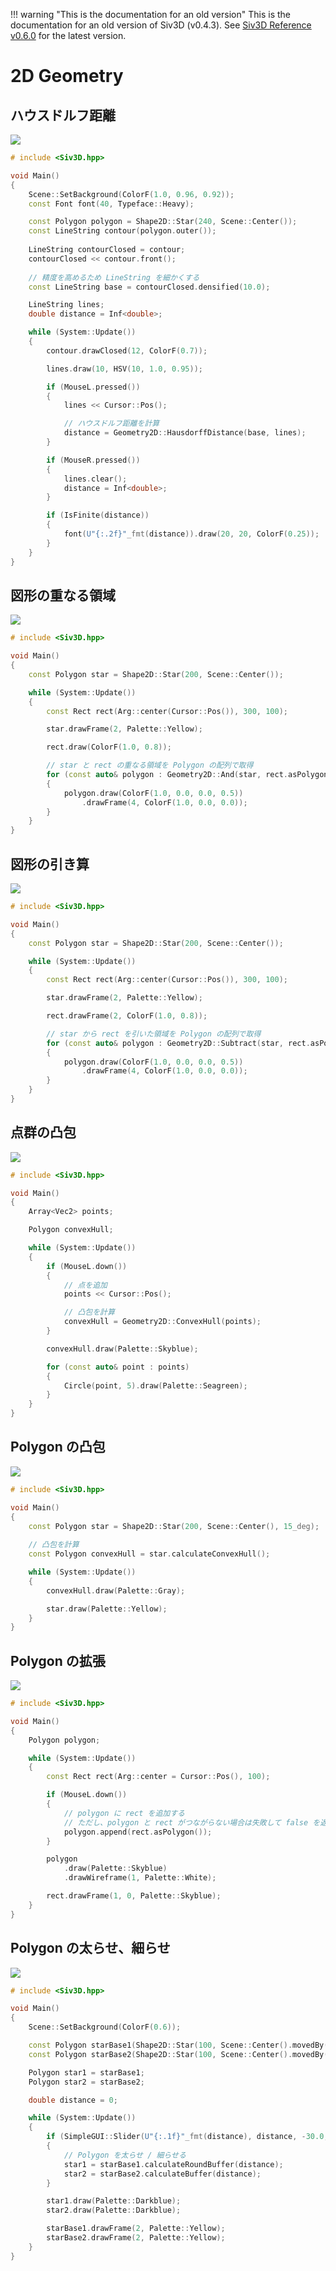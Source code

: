 
!!! warning "This is the documentation for an old version"
	This is the documentation for an old version of Siv3D (v0.4.3). See [Siv3D Reference v0.6.0](https://zenn.dev/reputeless/books/siv3d-documentation-en) for the latest version.

# 2D Geometry

## ハウスドルフ距離
![](https://github.com/Siv3D/siv3d.docs.images/blob/master/reference/2d-geometry/hausdorf.gif?raw=true)
```C++
# include <Siv3D.hpp>

void Main()
{
	Scene::SetBackground(ColorF(1.0, 0.96, 0.92));
	const Font font(40, Typeface::Heavy);

	const Polygon polygon = Shape2D::Star(240, Scene::Center());
	const LineString contour(polygon.outer());
	
	LineString contourClosed = contour;
	contourClosed << contour.front();
	
	// 精度を高めるため LineString を細かくする
	const LineString base = contourClosed.densified(10.0);

	LineString lines;
	double distance = Inf<double>;

	while (System::Update())
	{
		contour.drawClosed(12, ColorF(0.7));

		lines.draw(10, HSV(10, 1.0, 0.95));

		if (MouseL.pressed())
		{
			lines << Cursor::Pos();

			// ハウスドルフ距離を計算
			distance = Geometry2D::HausdorffDistance(base, lines);
		}

		if (MouseR.pressed())
		{
			lines.clear();
			distance = Inf<double>;
		}

		if (IsFinite(distance))
		{
			font(U"{:.2f}"_fmt(distance)).draw(20, 20, ColorF(0.25));
		}
	}
}
```


## 図形の重なる領域
![](https://github.com/Siv3D/siv3d.docs.images/blob/master/reference/2d-geometry/and.gif?raw=true)
```C++
# include <Siv3D.hpp>

void Main()
{
	const Polygon star = Shape2D::Star(200, Scene::Center());

	while (System::Update())
	{
		const Rect rect(Arg::center(Cursor::Pos()), 300, 100);

		star.drawFrame(2, Palette::Yellow);

		rect.draw(ColorF(1.0, 0.8));

		// star と rect の重なる領域を Polygon の配列で取得
		for (const auto& polygon : Geometry2D::And(star, rect.asPolygon()))
		{
			polygon.draw(ColorF(1.0, 0.0, 0.0, 0.5))
				.drawFrame(4, ColorF(1.0, 0.0, 0.0));
		}
	}
}
```

## 図形の引き算
![](https://github.com/Siv3D/siv3d.docs.images/blob/master/reference/2d-geometry/subtract.gif?raw=true)
```C++
# include <Siv3D.hpp>

void Main()
{
	const Polygon star = Shape2D::Star(200, Scene::Center());

	while (System::Update())
	{
		const Rect rect(Arg::center(Cursor::Pos()), 300, 100);

		star.drawFrame(2, Palette::Yellow);

		rect.drawFrame(2, ColorF(1.0, 0.8));

		// star から rect を引いた領域を Polygon の配列で取得
		for (const auto& polygon : Geometry2D::Subtract(star, rect.asPolygon()))
		{
			polygon.draw(ColorF(1.0, 0.0, 0.0, 0.5))
				.drawFrame(4, ColorF(1.0, 0.0, 0.0));
		}
	}
}
```


## 点群の凸包
![](https://github.com/Siv3D/siv3d.docs.images/blob/master/reference/2d-geometry/convexhull-points.gif?raw=true.gif)
```C++
# include <Siv3D.hpp>

void Main()
{
	Array<Vec2> points;

	Polygon convexHull;

	while (System::Update())
	{
		if (MouseL.down())
		{
            // 点を追加
			points << Cursor::Pos();

            // 凸包を計算
			convexHull = Geometry2D::ConvexHull(points);
		}

		convexHull.draw(Palette::Skyblue);

		for (const auto& point : points)
		{
			Circle(point, 5).draw(Palette::Seagreen);
		}
	}
}
```


## Polygon の凸包
![](https://github.com/Siv3D/siv3d.docs.images/blob/master/reference/2d-geometry/convexhull-polygon.png?raw=true)
```C++
# include <Siv3D.hpp>

void Main()
{
	const Polygon star = Shape2D::Star(200, Scene::Center(), 15_deg);
	
	// 凸包を計算
	const Polygon convexHull = star.calculateConvexHull();

	while (System::Update())
	{
		convexHull.draw(Palette::Gray);

		star.draw(Palette::Yellow);
	}
}
```


## Polygon の拡張
![](https://github.com/Siv3D/siv3d.docs.images/blob/master/reference/2d-geometry/append.gif?raw=true)

```C++
# include <Siv3D.hpp>

void Main()
{
	Polygon polygon;

	while (System::Update())
	{
		const Rect rect(Arg::center = Cursor::Pos(), 100);

		if (MouseL.down())
		{
            // polygon に rect を追加する
			// ただし、polygon と rect がつながらない場合は失敗して false を返す
			polygon.append(rect.asPolygon());
		}

		polygon
			.draw(Palette::Skyblue)
			.drawWireframe(1, Palette::White);

		rect.drawFrame(1, 0, Palette::Skyblue);
	}
}
```


## Polygon の太らせ、細らせ
![](https://github.com/Siv3D/siv3d.docs.images/blob/master/reference/2d-geometry/buffer.gif?raw=true)

```C++
# include <Siv3D.hpp>

void Main()
{
	Scene::SetBackground(ColorF(0.6));

	const Polygon starBase1(Shape2D::Star(100, Scene::Center().movedBy(-160, 0)));
	const Polygon starBase2(Shape2D::Star(100, Scene::Center().movedBy(160, 0)));

	Polygon star1 = starBase1;
	Polygon star2 = starBase2;

	double distance = 0;

	while (System::Update())
	{
		if (SimpleGUI::Slider(U"{:.1f}"_fmt(distance), distance, -30.0, 30.0, Vec2(20, 20)))
		{
			// Polygon を太らせ / 細らせる
			star1 = starBase1.calculateRoundBuffer(distance);
			star2 = starBase2.calculateBuffer(distance);
		}

		star1.draw(Palette::Darkblue);
		star2.draw(Palette::Darkblue);

		starBase1.drawFrame(2, Palette::Yellow);
		starBase2.drawFrame(2, Palette::Yellow);
	}
}
```

